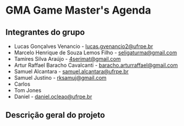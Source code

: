 # GMA Game Master's Agenda

## Integrantes do grupo 
 * Lucas Gonçalves Venancio - lucas.gvenancio2@ufrpe.br
 * Marcelo Henrique de Souza Lemos Filho - seligaturma@gmail.com 
 * Tamires Silva Araújo - 4serimat@gmail.com
 * Artur Raffael Baracho Cavalcanti - baracho.arturraffael@gmail.com
 * Samuel Alcantara - samuel.alcantara@ufrpe.br
 * Samuel Justino - rksamuj@gmail.com
 * Carlos
 * Tom Jones
 * Daniel - daniel.ocleao@ufrpe.br

## Descrição geral do projeto  
